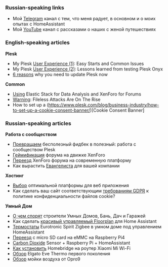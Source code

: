 ### Russian-speaking links

- Мой [Telegram](https://t.me/pavukstales) канал с тем, что меня радует, в основном и о моих опытах с HomeAssistant
- Mой [YouTube](https://www.youtube.com/channel/UC7EHHTNY06z_kItxECNLbFw) канал с рассказами о наших с женой путешествиях

### English-speaking articles

**Plesk**
- My Plesk [User Experience (1)](https://www.plesk.com/blog/product-technology/my-plesk-user-experience-1-easy-starts-common-issues/): Easy Starts and Common Issues
- My Plesk [User Experience (2)](https://www.plesk.com/blog/product-technology/my-plesk-user-experience-2-lessons-learned-testing-plesk-onyx/): Lessons learned from testing Plesk Onyx
- [6 reasons](https://www.plesk.com/blog/product-technology/six-reasons-why-update-plesk/) why you need to update Plesk now

**Common**
- [Using](https://www.plesk.com/blog/product-technology/elasticstack-data-analysis-xenforo-forums/) Elastic Stack for Data Analysis and XenForo for Forums
- [Warning](https://www.plesk.com/blog/security-alerts/fileless-attacks-rising/): Fileless Attacks Are On The Rise
- How to set up a (https://www.plesk.com/blog/business-industry/how-to-set-up-a-cookie-consent-banner/)[Cookie Consent Banner]

### Russian-speaking articles

**Работа с сообществом**
- [Превращаем](https://habr.com/ru/company/parallels/blog/252151/) бесполезный фидбек в полезный: работа с сообществом Plesk
- [Геймификация](https://habr.com/ru/company/plesk/blog/313732/) форума на движке XenForo
- [Переезд](https://habr.com/ru/company/plesk/blog/326636/) XenForo форума на современную платформу
- Как вырастить [Евангелиста](https://habr.com/ru/company/plesk/blog/457820/) для вашей компании

**Хостинг**
- [Выбор](https://habr.com/ru/company/plesk/blog/548302/) оптимальной платформы для веб приложения
- Как сделать ваш сайт соответствующим [требованиям GDPR](https://habr.com/ru/company/plesk/blog/679474/) к политике конфиденциальности файлов cookie?

**Умный Дом**
- [О чем спорят](https://habr.com/ru/company/plesk/blog/553510/) строители Умных Домов, Бань, Дач и Гаражей
- Как сделать [красивый управляемый Floorplan](https://sprut.ai/client/article/2720) для Home Assistant
- [Термостаты](https://sprut.ai/client/article/2719) Eurotronic Spirit Zigbee в умном доме под управлением HomeAssistant
- [Переезд](https://sprut.ai/client/article/2178) с micro SD card на eMMC на Raspberry Pi4
- [Carbon Dioxide](https://sprut.ai/client/article/2172) Sensor + Raspberry Pi + HomeAssistant
- [Как установить](https://sprut.ai/client/article/1935) Homebridge на роутер Xiaomi Mi Wi-Fi
- [Обзор](https://sprut.ai/client/article/1648) Elgato Eve Thermo первого поколения
- [Обзор](https://sprut.ai/client/article/1627) мойки воздуха от Opro9
